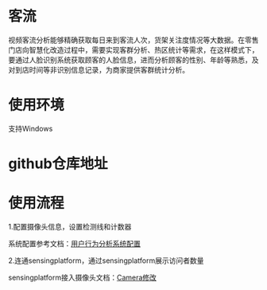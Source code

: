 # 客流
视频客流分析能够精确获取每日来到客流人次，货架关注度情况等大数据。在零售门店向智慧化改造过程中，需要实现客群分析、热区统计等需求，在这样模式下，要通过人脸识别系统获取顾客的人脸信息，进而分析顾客的性别、年龄等熟悉，及对到店时间等非识别信息记录，为商家提供客群统计分析。


# 使用环境

支持Windows

# github仓库地址



# 使用流程

1.配置摄像头信息，设置检测线和计数器

系统配置参考文档：[用户行为分析系统配置](https://github.com/troncell/SensingDocs/blob/main/Docs/PassengerFlow/%E7%94%A8%E6%88%B7%E8%A1%8C%E4%B8%BA%E5%88%86%E6%9E%90%E7%B3%BB%E7%BB%9F%E9%85%8D%E7%BD%AE.md)

2.连通sensingplatform，通过sensingplatform展示访问者数量

sensingplatform接入摄像头文档：[Camera修改](https://github.com/troncell/SensingDocs/blob/main/Docs/PassengerFlow/Camera%E4%BF%AE%E6%94%B9.md)

